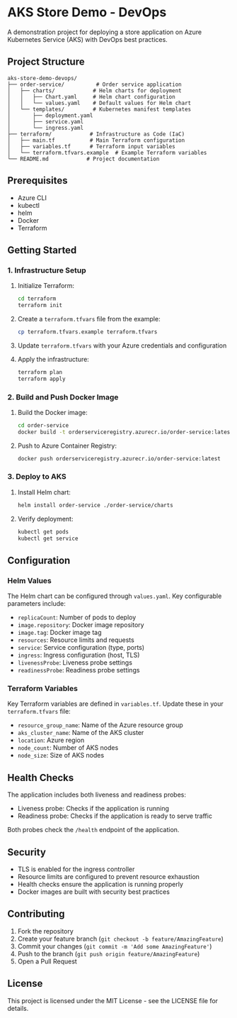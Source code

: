# AKS Store Demo - DevOps

A demonstration project for deploying a store application on Azure Kubernetes Service (AKS) with DevOps best practices.

## Project Structure

```
aks-store-demo-devops/
├── order-service/          # Order service application
│   ├── charts/            # Helm charts for deployment
│   │   ├── Chart.yaml     # Helm chart configuration
│   │   └── values.yaml    # Default values for Helm chart
│   └── templates/         # Kubernetes manifest templates
│       ├── deployment.yaml
│       ├── service.yaml
│       └── ingress.yaml
├── terraform/            # Infrastructure as Code (IaC)
│   ├── main.tf           # Main Terraform configuration
│   ├── variables.tf      # Terraform input variables
│   └── terraform.tfvars.example  # Example Terraform variables
└── README.md            # Project documentation
```

## Prerequisites

- Azure CLI
- kubectl
- helm
- Docker
- Terraform

## Getting Started

### 1. Infrastructure Setup

1. Initialize Terraform:
   ```bash
   cd terraform
   terraform init
   ```

2. Create a `terraform.tfvars` file from the example:
   ```bash
   cp terraform.tfvars.example terraform.tfvars
   ```

3. Update `terraform.tfvars` with your Azure credentials and configuration

4. Apply the infrastructure:
   ```bash
   terraform plan
   terraform apply
   ```

### 2. Build and Push Docker Image

1. Build the Docker image:
   ```bash
   cd order-service
   docker build -t orderserviceregistry.azurecr.io/order-service:latest .
   ```

2. Push to Azure Container Registry:
   ```bash
   docker push orderserviceregistry.azurecr.io/order-service:latest
   ```

### 3. Deploy to AKS

1. Install Helm chart:
   ```bash
   helm install order-service ./order-service/charts
   ```

2. Verify deployment:
   ```bash
   kubectl get pods
   kubectl get service
   ```

## Configuration

### Helm Values

The Helm chart can be configured through `values.yaml`. Key configurable parameters include:

- `replicaCount`: Number of pods to deploy
- `image.repository`: Docker image repository
- `image.tag`: Docker image tag
- `resources`: Resource limits and requests
- `service`: Service configuration (type, ports)
- `ingress`: Ingress configuration (host, TLS)
- `livenessProbe`: Liveness probe settings
- `readinessProbe`: Readiness probe settings

### Terraform Variables

Key Terraform variables are defined in `variables.tf`. Update these in your `terraform.tfvars` file:

- `resource_group_name`: Name of the Azure resource group
- `aks_cluster_name`: Name of the AKS cluster
- `location`: Azure region
- `node_count`: Number of AKS nodes
- `node_size`: Size of AKS nodes

## Health Checks

The application includes both liveness and readiness probes:

- Liveness probe: Checks if the application is running
- Readiness probe: Checks if the application is ready to serve traffic

Both probes check the `/health` endpoint of the application.

## Security

- TLS is enabled for the ingress controller
- Resource limits are configured to prevent resource exhaustion
- Health checks ensure the application is running properly
- Docker images are built with security best practices

## Contributing

1. Fork the repository
2. Create your feature branch (`git checkout -b feature/AmazingFeature`)
3. Commit your changes (`git commit -m 'Add some AmazingFeature'`)
4. Push to the branch (`git push origin feature/AmazingFeature`)
5. Open a Pull Request

## License

This project is licensed under the MIT License - see the LICENSE file for details.
